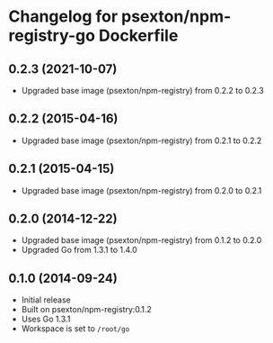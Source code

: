 Changelog for psexton/npm-registry-go Dockerfile
================================================

0.2.3 (2021-10-07)
-----------------

* Upgraded base image (psexton/npm-registry) from 0.2.2 to 0.2.3

0.2.2 (2015-04-16)
------------------

* Upgraded base image (psexton/npm-registry) from 0.2.1 to 0.2.2

0.2.1 (2015-04-15)
------------------

* Upgraded base image (psexton/npm-registry) from 0.2.0 to 0.2.1

0.2.0 (2014-12-22)
------------------

* Upgraded base image (psexton/npm-registry) from 0.1.2 to 0.2.0
* Upgraded Go from 1.3.1 to 1.4.0

0.1.0 (2014-09-24)
------------------

* Initial release
* Built on psexton/npm-registry:0.1.2
* Uses Go 1.3.1
* Workspace is set to `/root/go`

